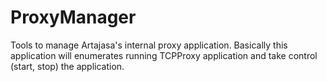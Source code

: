 # ProxyManager
Tools to manage Artajasa's internal proxy application. Basically this application will enumerates running TCPProxy application and take control (start, stop) the application.
